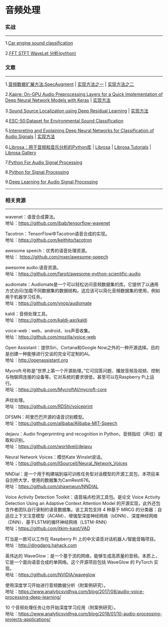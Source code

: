 # 音频处理

### 实战
---
1.[Car engine sound classification](https://github.com/KaroDievas/car-sound-classification-with-keras)

2.[FFT STFT WaveLet 分析(python)](https://github.com/jamess010/AIOpen/blob/master/applications/Audio/FFT_STFT_wavelet_101.py)

### 文章
---

1.[音频数据扩展方法:SpecAugment](https://github.com/jamess010/AIOpen/blob/master/applications/Audio/1904.08779.pdf) | [实现方法之一](https://github.com/shelling203/SpecAugment) | 
 [实现方法之二](https://github.com/zcaceres/spec_augment)

2.[Kapre: On-GPU Audio Preprocessing Layers for a Quick Implementation of Deep Neural Network Models with Keras](https://github.com/jamess010/AIOpen/blob/master/applications/Audio/1706.05781.pdf) | [实现方法](https://github.com/keunwoochoi/kapre)

3.[Sound Source Localization using Deep Residual Learning](https://github.com/jamess010/AIOpen/blob/master/applications/Audio/Fujipress_JRM-29-1-4.pdf) | [实现方法](https://github.com/jamess010/jrm_ssl)

4.[ESC-50:Dataset for Environmental Sound Classification](https://github.com/karoldvl/ESC-50)

5.[Interpreting and Explaining Deep Neural Networks for Classification of Audio Signals](https://github.com/jamess010/AIOpen/blob/master/applications/Audio/1807.03418.pdf) | [实现方法](https://github.com/soerenab/AudioMNIST)

6.[Librosa：用于音频和音乐分析的Python库](https://github.com/jamess010/AIOpen/blob/master/applications/Audio/brian_mcfee.pdf) | [Librosa](https://github.com/librosa/librosa) | [Librosa Tutorials](https://github.com/librosa/tutorial) | [Librosa Gallery](https://github.com/librosa/librosa_gallery)

7.[Python For Audio Signal Processing](https://github.com/jamess010/AIOpen/blob/master/applications/Audio/python_ASR.pdf)

8.[Python for Signal Processing](https://pan.baidu.com/s/1PRDIZPtQWAurE5mAvOHlVg)

9.[Deep Learning for Audio Signal Processing](https://github.com/jamess010/AIOpen/blob/master/applications/Audio/1905.00078.pdf)

---
### 相关资源
---

wavenet：语音合成算法。</br>
地址：https://github.com/ibab/tensorflow-wavenet

Tacotron：TensorFlow中Tacotron语音合成的实现。</br>
地址：https://github.com/keithito/tacotron

awesome speech：优秀的语音处理资源。</br>
地址： https://github.com/mxer/awesome-speech

awesome audio:语音资源。</br>
地址：https://github.com/faroit/awesome-python-scientific-audio

audiomate：Audiomate是一个可以轻松访问音频数据集的库。它提供了以通用方式访问/加载不同数据集的数据结构。这应该可以简化音频数据集的使用，例如用于机器学习任务。</br>
地址：https://github.com/ynop/audiomate

kaldi：音频处理工具。</br>
地址：https://github.com/kaldi-asr/kaldi

voice-web：web、android、ios声音收集。</br>
地址：https://github.com/mozilla/voice-web

Open Assistant：提供Siri、Cortana和Google Now之外的一种开源选择。目的是创建一种能够进行交谈的完全可定制的AI。</br>
地址：http://openassistant.org

Mycroft:号称是“世界上第一个开源助理。”它可回答问题、播放音频及视频、控制与物联网连接的设备等。它对系统的要求很低，甚至可以在Raspberry Pi上运行。</br>
地址：https://github.com/MycroftAI/mycroft-core

声纹处理。</br>
地址：https://github.com/RDShi/voiceprint

DFSMN：阿里巴巴开源的语音识别模型。</br>
地址：https://github.com/alibaba/Alibaba-MIT-Speech

dejavu：Audio fingerprinting and recognition in Python，音频指纹（声纹）提取和识别。</br>
地址：https://github.com/worldveil/dejavu

Neural Network Voices：模仿Kate Winslet说话。</br>
地址；https://github.com/llSourcell/Neural_Network_Voices

NNDial：是一个用于构建端到端可训练任务型对话模型的开源工具包，本项目来自剑桥大学，使用的数据集为CamRest676。</br>
地址：https://github.com/shawnwun/NNDIAL

Voice Activity Detection Toolkit：语音端点检测工具包。是论文 Voice Activity Detection Using an Adaptive Context Attention Model 的开源实现，此外还包含作者团队自行录制的语音数据集。该工具包支持 4 种基于 MRCG 的分类器：自适应上下文注意模型（ACAM）、增强型深度神经网络（bDNN）、深度神经网络（DNN）、基于LSTM的循环神经网络（LSTM-RNN）</br>
地址；https://github.com/jtkim-kaist/VAD

叮当是一款可以工作在 Raspberry Pi 上的中文语音对话机器人/智能音箱项目。 </br>
地址：http://dingdang.hahack.com

英伟达的 WaveGlow：是一个基于流的网络，能够生成高质量的音频。本质上，它是一个面向语音合成的单网络。这个开源项目包括 WaveGlow 的 PyTorch 实现。</br>
地址：https://github.com/NVIDIA/waveglow

使用深度学习开始进行音频数据分析（附案例研究）。</br>
地址：https://www.analyticsvidhya.com/blog/2017/08/audio-voice-processing-deep-learning/

10 个音频处理任务让你开始深度学习应用（附案例研究）。 </br>
地址：https://www.analyticsvidhya.com/blog/2018/01/10-audio-processing-projects-applications/
